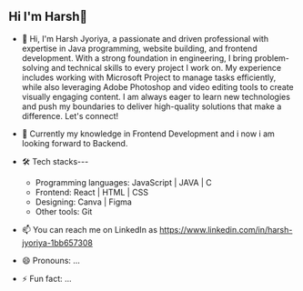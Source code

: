 ## Hi I'm Harsh👋

- 🔭 Hi, I'm Harsh Jyoriya, a passionate and driven professional with expertise in Java programming, website building, and frontend development. With a strong foundation in engineering, I bring problem-solving and technical skills to every project I work on. My experience includes working with Microsoft Project to manage tasks efficiently, while also leveraging Adobe Photoshop and video editing tools to create visually engaging content. I am always eager to learn new technologies and push my boundaries to deliver high-quality solutions that make a difference. Let's connect!

- 🌱 Currently my knowledge in Frontend Development and i now i am looking forward to Backend. 

- 🛠️ Tech stacks---
  - Programming languages: JavaScript | JAVA | C
  - Frontend: React | HTML | CSS
  - Designing: Canva | Figma
  - Other tools: Git

- 📫 You can reach me on LinkedIn as https://www.linkedin.com/in/harsh-jyoriya-1bb657308

- 😄 Pronouns: ...
- ⚡ Fun fact: ...

